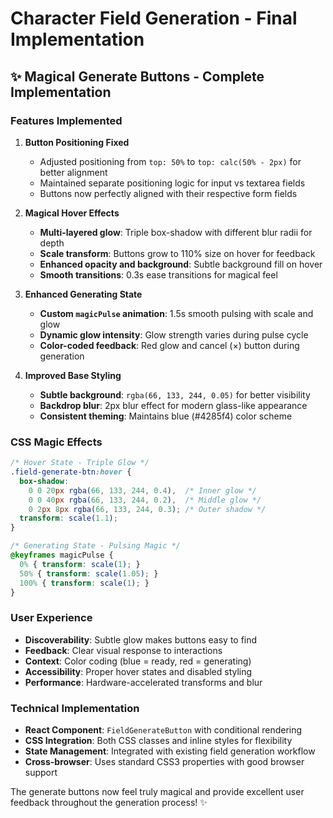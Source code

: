 # Character Field Generation - Final Implementation

## ✨ Magical Generate Buttons - Complete Implementation

### Features Implemented

1. **Button Positioning Fixed**
   - Adjusted positioning from `top: 50%` to `top: calc(50% - 2px)` for better alignment
   - Maintained separate positioning logic for input vs textarea fields
   - Buttons now perfectly aligned with their respective form fields

2. **Magical Hover Effects**
   - **Multi-layered glow**: Triple box-shadow with different blur radii for depth
   - **Scale transform**: Buttons grow to 110% size on hover for feedback
   - **Enhanced opacity and background**: Subtle background fill on hover
   - **Smooth transitions**: 0.3s ease transitions for magical feel

3. **Enhanced Generating State**
   - **Custom `magicPulse` animation**: 1.5s smooth pulsing with scale and glow
   - **Dynamic glow intensity**: Glow strength varies during pulse cycle
   - **Color-coded feedback**: Red glow and cancel (×) button during generation

4. **Improved Base Styling**
   - **Subtle background**: `rgba(66, 133, 244, 0.05)` for better visibility
   - **Backdrop blur**: 2px blur effect for modern glass-like appearance
   - **Consistent theming**: Maintains blue (#4285f4) color scheme

### CSS Magic Effects

```css
/* Hover State - Triple Glow */
.field-generate-btn:hover {
  box-shadow: 
    0 0 20px rgba(66, 133, 244, 0.4),  /* Inner glow */
    0 0 40px rgba(66, 133, 244, 0.2),  /* Middle glow */
    0 2px 8px rgba(66, 133, 244, 0.3); /* Outer shadow */
  transform: scale(1.1);
}

/* Generating State - Pulsing Magic */
@keyframes magicPulse {
  0% { transform: scale(1); }
  50% { transform: scale(1.05); }
  100% { transform: scale(1); }
}
```

### User Experience

- **Discoverability**: Subtle glow makes buttons easy to find
- **Feedback**: Clear visual response to interactions
- **Context**: Color coding (blue = ready, red = generating)
- **Accessibility**: Proper hover states and disabled styling
- **Performance**: Hardware-accelerated transforms and blur

### Technical Implementation

- **React Component**: `FieldGenerateButton` with conditional rendering
- **CSS Integration**: Both CSS classes and inline styles for flexibility
- **State Management**: Integrated with existing field generation workflow
- **Cross-browser**: Uses standard CSS3 properties with good browser support

The generate buttons now feel truly magical and provide excellent user feedback throughout the generation process! ✨
